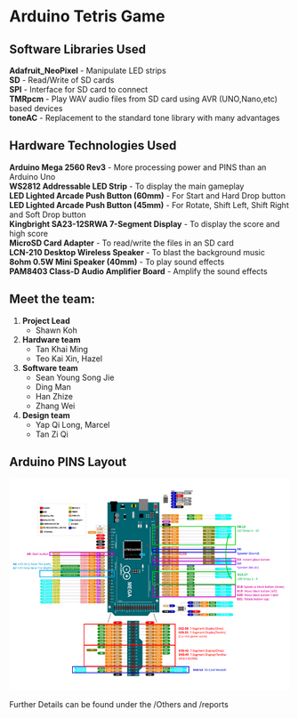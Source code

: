 # Arduino Tetris Game

## Software Libraries Used

<b>Adafruit_NeoPixel</b> - Manipulate LED strips <br/>
<b>SD</b> - Read/Write of SD cards <br/>
<b>SPI</b> - Interface for SD card to connect <br/>
<b>TMRpcm</b> - Play WAV audio files from SD card using AVR (UNO,Nano,etc) based devices <br/>
<b>toneAC</b> - Replacement to the standard tone library with many advantages <br/>

## Hardware Technologies Used

<b>Arduino Mega 2560 Rev3</b> - More processing power and PINS than an Arduino Uno<br/>
<b>WS2812 Addressable LED Strip</b> - To display the main gameplay<br/>
<b>LED Lighted Arcade Push Button (60mm)</b> - For Start and Hard Drop button<br/>
<b>LED Lighted Arcade Push Button (45mm)</b> - For Rotate, Shift Left, Shift Right and Soft Drop button<br/>
<b>Kingbright SA23-12SRWA 7-Segment Display</b> - To display the score and high score<br/>
<b>MicroSD Card Adapter</b> - To read/write the files in an SD card<br/>
<b>LCN-210 Desktop Wireless Speaker</b> - To blast the background music<br/>
<b>8ohm 0.5W Mini Speaker (40mm)</b> - To play sound effects<br/>
<b>PAM8403 Class-D Audio Amplifier Board</b> - Amplify the sound effects<br/>

## Meet the team:

1. **Project Lead**
   - Shawn Koh
2. **Hardware team**
   - Tan Khai Ming
   - Teo Kai Xin, Hazel
3. **Software team**
   - Sean Young Song Jie
   - Ding Man
   - Han Zhize
   - Zhang Wei
4. **Design team**
   - Yap Qi Long, Marcel
   - Tan Zi Qi

## Arduino PINS Layout

![Tetris PinoutLabels](Others/Tetris_PinoutLabels.png)

Further Details can be found under the /Others and /reports
